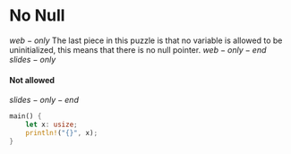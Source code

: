 # No Null

$web-only$
The last piece in this puzzle is that no variable is allowed to be uninitialized, this means that there is no null pointer.
$web-only-end$
$slides-only$
#### Not allowed
$slides-only-end$
```rust
main() {
    let x: usize;
    println!("{}", x);
}
```
